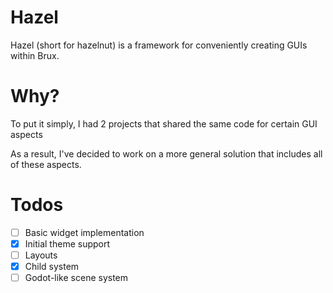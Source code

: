 # Hazel
Hazel (short for hazelnut) is a framework for conveniently creating GUIs within Brux.
# Why?
To put it simply, I had 2 projects that shared the same code for certain GUI aspects

As a result, I've decided to work on a more general solution that includes all of these aspects.
# Todos
- [ ] Basic widget implementation
- [X] Initial theme support
- [ ] Layouts
- [X] Child system
- [ ] Godot-like scene system